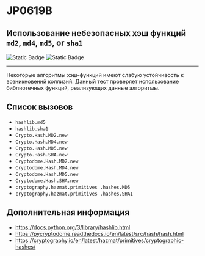 # JP0619B
## Использование небезопасных хэш функций `md2`, `md4`, `md5`, or `sha1`

![Static Badge](https://img.shields.io/badge/%D0%A1%D1%82%D0%B5%D0%BF%D0%B5%D0%BD%D1%8C%20%D0%BA%D1%80%D0%B8%D1%82%D0%B8%D1%87%D0%BD%D0%BE%D1%81%D1%82%D0%B8-%D1%81%D1%80%D0%B5%D0%B4%D0%BD%D1%8F%D1%8F-orange?style=for-the-badge)
![Static Badge](https://img.shields.io/badge/%D0%94%D0%BE%D1%81%D1%82%D0%BE%D0%B2%D0%B5%D1%80%D0%BD%D0%BE%D1%81%D1%82%D1%8C%20%D0%BE%D0%BF%D1%80%D0%B5%D0%B4%D0%B5%D0%BB%D0%B5%D0%BD%D0%B8%D1%8F-%D0%B2%D1%8B%D1%81%D0%BE%D0%BA%D0%B0%D1%8F-crimson?style=for-the-badge)

----

Некоторые алгоритмы хэш-функций имеют слабую устойчивость к возникновений коллизий. Данный тест проверяет использование библиотечных функций, реализующих данные алгоритмы.

## Список вызовов

* `hashlib.md5`
* `hashlib.sha1`
* `Crypto.Hash.MD2.new`
* `Crypto.Hash.MD4.new`
* `Crypto.Hash.MD5.new`
* `Crypto.Hash.SHA.new`
* `Cryptodome.Hash.MD2.new`
* `Cryptodome.Hash.MD4.new`
* `Cryptodome.Hash.MD5.new`
* `Cryptodome.Hash.SHA.new`
* `cryptography.hazmat.primitives .hashes.MD5`
* `cryptography.hazmat.primitives .hashes.SHA1`

## Дополнительная информация

* <https://docs.python.org/3/library/hashlib.html>
* <https://pycryptodome.readthedocs.io/en/latest/src/hash/hash.html>
* <https://cryptography.io/en/latest/hazmat/primitives/cryptographic-hashes/>
